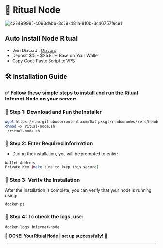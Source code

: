 # 🚀 **Ritual Node**  

![423499985-c093deb6-3c29-481a-810b-3d46757f6ce1](https://github.com/user-attachments/assets/dba40f53-97ba-419e-9d86-5fbac787086d)

## Auto Install Node Ritual
- Join Discord : [Discord](https://discord.com/invite/ritual-net)
- Deposit $15 - $25 ETH Base on Your Wallet
- Copy Code Paste Script to VPS
## 🛠 **Installation Guide**  
### ✅ **Follow these simple steps to install and run the Ritual Infernet Node on your server:**  
 
### 🔹 **Step 1: Download and Run the Installer**  
```bash
wget https://raw.githubusercontent.com/0xtnpxsgt/randomnodes/refs/heads/main/ritual-node.sh
chmod +x ritual-node.sh
./ritual-node.sh
```

### 🔹 **Step 2: Enter Required Information** 
- During the installation, you will be prompted to enter:
```bash
Wallet Address
Private Key (make sure to keep this secure)
```

### 🔹 **Step 3: Verify the Installation**  
After the installation is complete, you can verify that your node is running using:
```bash
docker ps
```

### 🔹 **Step 4: To check the logs, use:**  
```bash
docker logs infernet-node
```


🎉 **DONE! Your Ritual Node | set up successfully!** 🚀  

---

